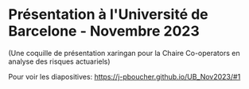 # Présentation à l'Université de Barcelone - Novembre 2023

(Une coquille de présentation xaringan pour la Chaire Co-operators en analyse des risques actuariels)

Pour voir les diapositives: https://j-pboucher.github.io/UB_Nov2023/#1
